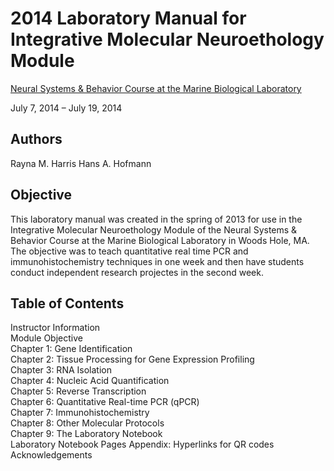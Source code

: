 # 2014 Laboratory Manual for Integrative Molecular Neuroethology Module

[Neural Systems & Behavior Course at the Marine Biological Laboratory](http://www.mbl.edu/nsb/)

July 7, 2014 – July 19, 2014

## Authors
Rayna M. Harris 
Hans A. Hofmann

## Objective
This laboratory manual was created in the spring of 2013 for use in the Integrative Molecular Neuroethology Module of the  Neural Systems & Behavior Course at the Marine Biological Laboratory in Woods Hole, MA. The objective was to teach quantitative real time PCR and immunohistochemistry techniques in one week and then have students conduct independent research projectes in the second week. 

## Table of Contents
Instructor Information  
Module Objective  
Chapter 1: Gene Identification  
Chapter 2: Tissue Processing for Gene Expression Profiling  
Chapter 3: RNA Isolation  
Chapter 4: Nucleic Acid Quantification  
Chapter 5: Reverse Transcription  
Chapter 6: Quantitative Real-time PCR (qPCR)  
Chapter 7: Immunohistochemistry  
Chapter 8: Other Molecular Protocols  
Chapter 9: The Laboratory Notebook  
Laboratory Notebook Pages
Appendix: Hyperlinks for QR codes  
Acknowledgements  